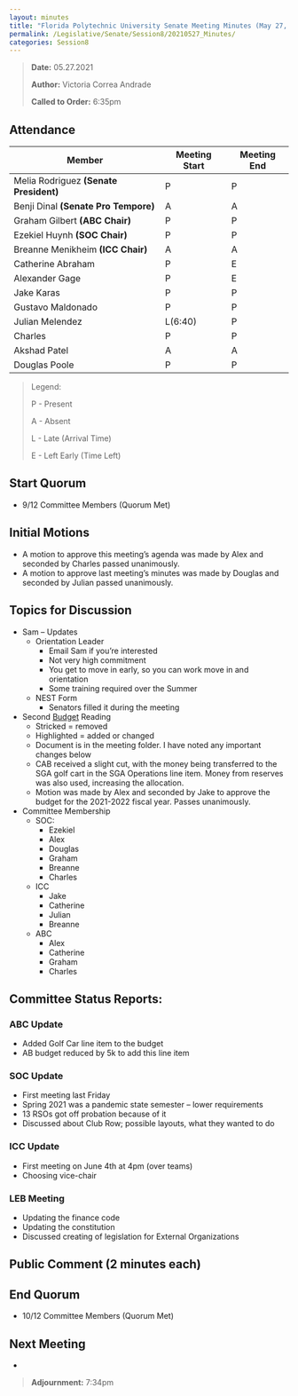 ```yaml
---
layout: minutes
title: "Florida Polytechnic University Senate Meeting Minutes (May 27, 2021)"
permalink: /Legislative/Senate/Session8/20210527_Minutes/
categories: Session8
---
```


> **Date:** 05.27.2021
>
> **Author:** Victoria Correa Andrade
>
> **Called to Order:** 6:35pm

## Attendance

| Member | Meeting Start | Meeting End |
|--------|---|---|
| Melia Rodriguez **(Senate President)** 	| P 		| P |
| Benji Dinal **(Senate Pro Tempore)** 		| A 		| A |
| Graham Gilbert **(ABC Chair)**			| P 		| P |
| Ezekiel Huynh **(SOC Chair)**				| P 		| P |
| Breanne Menikheim **(ICC Chair)**			| A 		| A |
| Catherine Abraham							| P 		| E |
| Alexander Gage 							| P 		| E |
| Jake Karas 								| P 		| P |
| Gustavo Maldonado 						| P 		| P |
| Julian Melendez 							| L(6:40) 	| P |
| Charles 									| P 		| P |
| Akshad Patel 								| A 		| A |
| Douglas Poole 							| P			| P |

> Legend:
>
> P - Present
>
> A - Absent
>
> L - Late (Arrival Time)
>
> E - Left Early (Time Left)

## Start Quorum
- 9/12 Committee Members (Quorum Met)

## Initial Motions
- A motion to approve this meeting’s agenda was made by Alex and seconded by Charles passed unanimously.
- A motion to approve last meeting’s minutes was made by Douglas and seconded by Julian passed unanimously. 

## Topics for Discussion
- Sam – Updates
	- Orientation Leader
		- Email Sam if you’re interested
		- Not very high commitment
		- You get to move in early, so you can work move in and orientation
		- Some training required over the Summer
	- NEST Form
		- Senators filled it during the meeting
- Second <u>Budget</u> Reading
	- Stricked = removed
	- Highlighted = added or changed
	- Document is in the meeting folder. I have noted any important changes below
	- CAB received a slight cut, with the money being transferred to the SGA golf cart in the SGA Operations line item. Money from reserves was also used, increasing the allocation.
	- Motion was made by Alex and seconded by Jake to approve the budget for the 2021-2022 fiscal year. Passes unanimously.
- Committee Membership
	- SOC:
		- Ezekiel
		- Alex
		- Douglas
		- Graham
		- Breanne
		- Charles
	- ICC
		- Jake
		- Catherine
		- Julian
		- Breanne
	- ABC
		- Alex
		- Catherine
		- Graham
		- Charles

## Committee Status Reports:

### ABC Update
- Added Golf Car line item to the budget
- AB budget reduced by 5k to add this line item

### SOC Update
- First meeting last Friday
- Spring 2021 was a pandemic state semester – lower requirements
- 13 RSOs got off probation because of it
- Discussed about Club Row; possible layouts, what they wanted to do

### ICC Update
- First meeting on June 4th at 4pm (over teams)
- Choosing vice-chair

### LEB Meeting
- Updating the finance code
- Updating the constitution
- Discussed creating of legislation for External Organizations

## Public Comment (2 minutes each)

## End Quorum
- 10/12 Committee Members (Quorum Met)

## Next Meeting
- 

> **Adjournment:** 7:34pm
